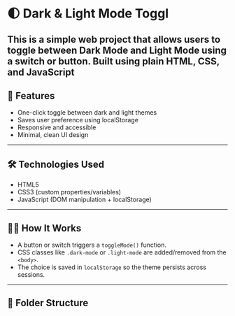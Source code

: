 # 🌓 Dark & Light Mode Toggl

This is a simple web project that allows users to toggle between **Dark Mode** and **Light Mode** using a switch or button. Built using plain HTML, CSS, and JavaScript
---

## 🎯 Features

- One-click toggle between dark and light themes
- Saves user preference using localStorage
- Responsive and accessible
- Minimal, clean UI design

---
## 🛠️ Technologies Used

- HTML5
- CSS3 (custom properties/variables)
- JavaScript (DOM manipulation + localStorage)

---

## 🧑‍💻 How It Works

- A button or switch triggers a `toggleMode()` function.
- CSS classes like `.dark-mode` or `.light-mode` are added/removed from the `<body>`.
- The choice is saved in `localStorage` so the theme persists across sessions.

---

## 📂 Folder Structure

